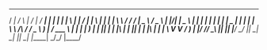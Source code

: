  ____       _      __  __   ____    _   _   _   _    ____     _   _   _____  __        __  ____  
 / ___|     / \    |  \/  | / ___|  | | | | | \ | |  / ___|   | \ | | | ____| \ \      / / / ___| 
 \___ \    / _ \   | |\/| | \___ \  | | | | |  \| | | |  _    |  \| | |  _|    \ \ /\ / /  \___ \ 
  ___) |  / ___ \  | |  | |  ___) | | |_| | | |\  | | |_| |   | |\  | | |___    \ V  V /    ___) |
 |____/  /_/   \_\ |_|  |_| |____/   \___/  |_| \_|  \____|   |_| \_| |_____|    \_/\_/    |____/
                                                                                                  